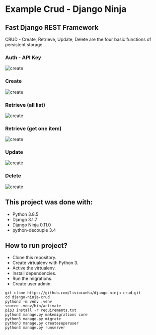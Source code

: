 # Example Crud - Django Ninja
## Fast Django REST Framework
CRUD - Create, Retrieve, Update, Delete are the four basic functions of persistent storage.
### Auth - API Key
![create](imgs/auth-api-key.gif)
### Create
![create](imgs/create.gif)
### Retrieve (all list)
![create](imgs/list.gif)
### Retrieve (get one item)
![create](imgs/get.gif)
### Update
![create](imgs/update.gif)
### Delete
![create](imgs/delete.gif)

## This project was done with:
* Python 3.8.5
* Django 3.1.7
* Django Ninja 0.11.0
* python-decouple 3.4

## How to run project?
* Clone this repository.
* Create virtualenv with Python 3.
* Active the virtualenv.
* Install dependencies.
* Run the migrations.
* Create user admin.
```
git clone https://github.com/liviocunha/django-ninja-crud.git
cd django-ninja-crud
python3 -m venv .venv
source .venv/bin/activate
pip3 install -r requirements.txt
python3 manage.py makemigrations core
python3 manage.py migrate
python3 manage.py createsuperuser
python3 manage.py runserver
```
